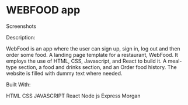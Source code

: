 # WEBFOOD app

Screenshots




Description:

WebFood is an app where the user can sign up, sign in, log out and then order some food.
A landing page template for a restaurant, WebFood. It employs the use of HTML, CSS, Javascript, and React to build it.
A meal-type section, a food and drinks section, and an Order food history. The website is filled with dummy text where needed.

Built With:

HTML
CSS
JAVASCRIPT
React
Node js
Express
Morgan

